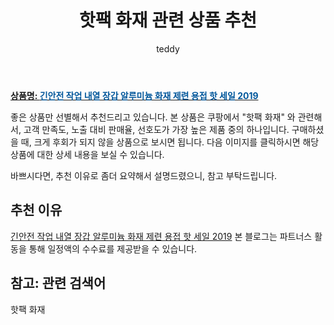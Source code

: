 ﻿---
layout: post
title:  "핫팩 화재 관련 상품 추천"
author: teddy
categories: [ 가구/인테리어 ]
tags: [핫팩 화재]
image: https://static.coupangcdn.com/image/vendor_inventory/71bf/575f87b74d74e4e53b328ca6b7823ff1dcdb891cad98878de7f38c380934.png 
description: "쿠팡에서 핫팩 화재 관련 상품으로 가장 고객 선호도가 높은 제품 중 하나입니다."
---

<a href="https://link.coupang.com/re/AFFSDP?lptag=AF3256674&pageKey=5897373443&itemId=10388022382&vendorItemId=82595297500&traceid=V0-153-c574f94dcfba4523&requestid=20221223012126899170089"><b>상품명: <font color='#01579B'>긴안전 작업 내열 장갑 알루미늄 화재 제련 용접 핫 세일 2019</font></b></a>

좋은 상품만 선별해서 추천드리고 있습니다.
본 상품은 쿠팡에서 "핫팩 화재" 와 관련해서, 고객 만족도, 노출 대비 판매율, 선호도가 가장 높은 제품 중의 하나입니다.
구매하셨을 때, 크게 후회가 되지 않을 상품으로 보시면 됩니다. 
다음 이미지를 클릭하시면 해당 상품에 대한 상세 내용을 보실 수 있습니다.

바쁘시다면, 추천 이유로 좀더 요약해서 설명드렸으니, 참고 부탁드립니다.

## 추천 이유 

<a href="https://link.coupang.com/re/AFFSDP?lptag=AF3256674&pageKey=5897373443&itemId=10388022382&vendorItemId=82595297500&traceid=V0-153-c574f94dcfba4523&requestid=20221223012126899170089">긴안전 작업 내열 장갑 알루미늄 화재 제련 용접 핫 세일 2019</a>
본 블로그는 파트너스 활동을 통해 일정액의 수수료를 제공받을 수 있습니다.

## 참고: 관련 검색어    
핫팩 화재